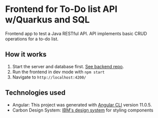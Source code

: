# Frontend for To-Do list API w/Quarkus and SQL
Frontend app to test a Java RESTful API. API implements basic CRUD operations for a to-do list. 

## How it works
1. Start the server and database first. [See backend repo](https://github.com/ihouwat/sample-api-quarkus-sql).
2. Run the frontend in dev mode with `npm start`
3. Navigate to `http://localhost:4200/`

## Technologies used
- Angular: This project was generated with [Angular CLI](https://github.com/angular/angular-cli) version 11.0.5.
- Carbon Design System: [IBM's design system](https://www.carbondesignsystem.com/) for styling components
